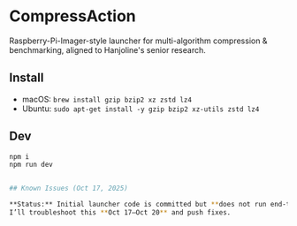 # CompressAction

Raspberry-Pi-Imager-style launcher for multi-algorithm compression & benchmarking, aligned to Hanjoline's senior research.

## Install
- macOS: `brew install gzip bzip2 xz zstd lz4`
- Ubuntu: `sudo apt-get install -y gzip bzip2 xz-utils zstd lz4`

## Dev
```bash
npm i
npm run dev


## Known Issues (Oct 17, 2025)

**Status:** Initial launcher code is committed but **does not run end-to-end** yet.  
I’ll troubleshoot this **Oct 17–Oct 20** and push fixes.
